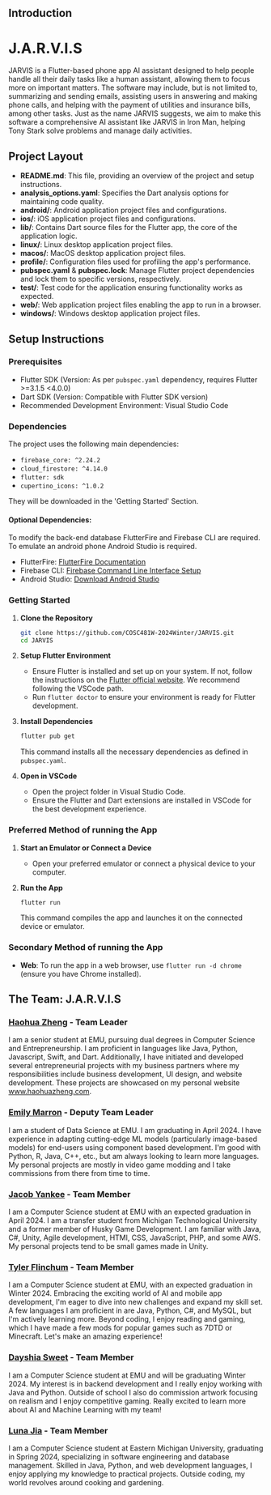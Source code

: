 ## Introduction

# J.A.R.V.I.S
JARVIS is a Flutter-based phone app AI assistant designed to help people handle all their daily tasks like a human assistant, allowing them to focus more on important matters. The software may include, but is not limited to, summarizing and sending emails, assisting users in answering and making phone calls, and helping with the payment of utilities and insurance bills, among other tasks. Just as the name JARVIS suggests, we aim to make this software a comprehensive AI assistant like JARVIS in Iron Man, helping Tony Stark solve problems and manage daily activities.

## Project Layout

- **README.md**: This file, providing an overview of the project and setup instructions.
- **analysis_options.yaml**: Specifies the Dart analysis options for maintaining code quality.
- **android/**: Android application project files and configurations.
- **ios/**: iOS application project files and configurations.
- **lib/**: Contains Dart source files for the Flutter app, the core of the application logic.
- **linux/**: Linux desktop application project files.
- **macos/**: MacOS desktop application project files.
- **profile/**: Configuration files used for profiling the app's performance.
- **pubspec.yaml** & **pubspec.lock**: Manage Flutter project dependencies and lock them to specific versions, respectively.
- **test/**: Test code for the application ensuring functionality works as expected.
- **web/**: Web application project files enabling the app to run in a browser.
- **windows/**: Windows desktop application project files.

## Setup Instructions

### Prerequisites

- Flutter SDK (Version: As per `pubspec.yaml` dependency, requires Flutter >=3.1.5 <4.0.0)
- Dart SDK (Version: Compatible with Flutter SDK version)
- Recommended Development Environment: Visual Studio Code

### Dependencies

The project uses the following main dependencies:

- `firebase_core: ^2.24.2`
- `cloud_firestore: ^4.14.0`
- `flutter: sdk`
- `cupertino_icons: ^1.0.2`

They will be downloaded in the 'Getting Started' Section. 

#### Optional Dependencies:
To modify the back-end database FlutterFire and Firebase CLI are required. To emulate an android phone Android Studio is required.
- FlutterFire: [FlutterFire Documentation](https://firebase.flutter.dev/docs/overview)
- Firebase CLI: [Firebase Command Line Interface Setup](https://firebase.google.com/docs/cli)
- Android Studio: [Download Android Studio](https://developer.android.com/studio)


### Getting Started

1. **Clone the Repository**
   ```bash
   git clone https://github.com/COSC481W-2024Winter/JARVIS.git
   cd JARVIS
   ```

2. **Setup Flutter Environment**
   - Ensure Flutter is installed and set up on your system. If not, follow the instructions on the [Flutter official website](https://flutter.dev/docs/get-started/install). We recommend following the VSCode path.
   - Run `flutter doctor` to ensure your environment is ready for Flutter development.

3. **Install Dependencies**
   ```bash
   flutter pub get
   ```
   This command installs all the necessary dependencies as defined in `pubspec.yaml`.

4. **Open in VSCode**
   - Open the project folder in Visual Studio Code.
   - Ensure the Flutter and Dart extensions are installed in VSCode for the best development experience.

### Preferred Method of running the App

1. **Start an Emulator or Connect a Device**
   - Open your preferred emulator or connect a physical device to your computer.

2. **Run the App**
   ```bash
   flutter run
   ```
   This command compiles the app and launches it on the connected device or emulator. 

### Secondary Method of running the App

- **Web**: To run the app in a web browser, use `flutter run -d chrome` (ensure you have Chrome installed).


## The Team: J.A.R.V.I.S

### [Haohua Zheng](https://github.com/haohuazheng3) - Team Leader

I am a senior student at EMU, pursuing dual degrees in Computer Science and Entrepreneurship. I am proficient in languages like Java, Python, Javascript, Swift, and Dart. Additionally, I have initiated and developed several entrepreneurial projects with my business partners where my responsibilities include business development, UI design, and website development. These projects are showcased on my personal website www.haohuazheng.com.

### [Emily Marron](https://github.com/emarron) - Deputy Team Leader

I am a student of Data Science at EMU. I am graduating in April 2024. I have experience in adapting cutting-edge ML models (particularly image-based models) for end-users using component based development. I'm good with Python, R, Java, C++, etc., but am always looking to learn more languages. My personal projects are mostly in video game modding and I take commissions from there from time to time.

### [Jacob Yankee](https://github.com/JacobYankee) - Team Member

I am a Computer Science student at EMU with an expected graduation in April 2024. I am a transfer student from Michigan Technological University and a former member of Husky Game Development. I am familiar with Java, C#, Unity, Agile development, HTMl, CSS, JavaScript, PHP, and some AWS. My personal projects tend to be small games made in Unity.

### [Tyler Flinchum](https://github.com/TFlinchu) - Team Member

I am a Computer Science student at EMU, with an expected graduation in Winter 2024. Embracing the exciting world of AI and mobile app development, I'm eager to dive into new challenges and expand my skill set. A few languages I am proficient in are  Java, Python, C#, and MySQL, but I'm actively learning more. Beyond coding, I enjoy reading and gaming, which I have made a few mods for popular games such as 7DTD or Minecraft. Let's make an amazing experience!

### [Dayshia Sweet](https://github.com/dayshsweet) - Team Member

I am a Computer Science student at EMU and will be graduating Winter 2024. My interest is in backend development and I really enjoy working with Java and Python. Outside of school I also do commission artwork focusing on realism and I enjoy competitive gaming. Really excited to learn more about AI and Machine Learning with my team!

### [Luna Jia](https://github.com/Luna-Jia) - Team Member

I am a Computer Science student at Eastern Michigan University, graduating in Spring 2024, specializing in software engineering and database management. Skilled in Java, Python, and web development languages, I enjoy applying my knowledge to practical projects. Outside coding, my world revolves around cooking and gardening.
